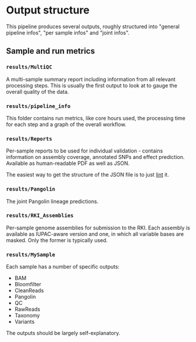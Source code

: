 # Output structure

This pipeline produces several outputs, roughly structured into "general pipeline infos", "per sample infos" and "joint infos". 

## Sample and run metrics

### `results/MultiQC`

A multi-sample summary report including information from all relevant processing steps. This is usually the first output to look at to gauge the overall quality of the data. 

### `results/pipeline_info`

This folder contains run metrics, like core hours used, the processing time for each step and a graph of the overall workflow. 

### `results/Reports`

Per-sample reports to be used for individual validation - contains information on assembly coverage, annotated SNPs and effect prediction. Available as human-readable PDF as well as JSON.

The easiest way to get the structure of the JSON file is to just [lint](https://jsonlint.com/) it.

### `results/Pangolin`

The joint Pangolin lineage predictions.

### `results/RKI_Assemblies`

Per-sample genome assemblies for submission to the RKI. Each assembly is available as IUPAC-aware version and one, in which all variable bases are masked. Only the former is typically used. 

### `results/MySample`

Each sample has a number of specific outputs:

* BAM
* Bloomfilter
* CleanReads
* Pangolin  
* QC 
* RawReads  
* Taxonomy 
* Variants

The outputs should be largely self-explanatory. 
